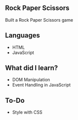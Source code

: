 ## Rock Paper Scissors
Built a Rock Paper Scissors game

## Languages
- HTML
- JavaScript

## What did I learn?
- DOM Manipulation
- Event Handling in JavaScript

## To-Do
- Style with CSS